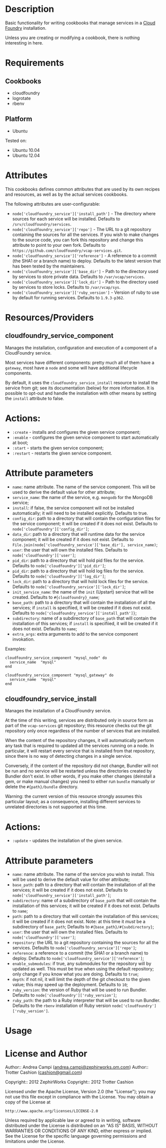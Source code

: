 Description
===========

Basic functionality for writing cookbooks that manage services in a
[Cloud Foundry](http://www.cloudfoundry.org) installation.

Unless you are creating or modifying a cookbook, there is nothing interesting
in here.

Requirements
============

Cookbooks
---------

* cloudfoundry
* logrotate
* rbenv

Platform
--------

* Ubuntu

Tested on:

* Ubuntu 10.04
* Ubuntu 12.04

Attributes
==========

This cookbooks defines common attributes that are used by its own recipes and
resources, as well as by the actual services cookbooks.

The following attributes are user-configurable:

* `node['cloudfoundry_service']['install_path']` - The directory where sources
  for each service will be installed. Defaults to `/srv/cloudfoundry/services`.
* `node['cloudfoundry_service']['repo']` - The URL to a git repository
  containing the sources for all the services. If you wish to make changes to
  the source code, you can fork this repository and change this attribute to
  point to your own fork. Defaults to
  `https://github.com/cloudfoundry/vcap-services.git`.
* `node['cloudfoundry_service']['reference']` - A reference to a commit (the
  SHA1 or a branch name) to deploy. Defaults to the latest version that has
  been tested by the maintainers.
* `node['cloudfoundry_service']['base_dir']` - Path to the directory used by
  services to store private data. Defaults to `/var/vcap/services`.
* `node['cloudfoundry_service']['lock_dir']` - Path to the directory used by
  services to store locks. Defaults to `/var/vcap/sys`.
* `node['cloudfoundry_service']['ruby_version']` - Version of ruby to use by
  default for running services. Defaults to `1.9.3-p362`.

Resources/Providers
===================

cloudfoundry\_service\_component
--------------------------------

Manages the installation, configuration and execution of a component of a CloudFoundry service.

Most services have different components: pretty much all of them have a `gateway`, most have a `node`
and some will have additional lifecycle components.

By default, it uses the `cloudfoundry_service_install` resource to install the service from git;
see its documentation (below) for more information. It is possible to opt-out and handle the
installation with other means by setting the `install` attribute to false.

# Actions:

* `:create` - installs and configures the given service component;
* `:enable` - configures the given service component to start automatically at boot;
* `:start` - starts the given service component;
* `:restart` - restarts the given service component.

# Attribute parameters

- `name`: name attribute. The name of the service component. This will be used to derive the default value for other attribute;
- `service_name`: the name of the service, e.g. `mongodb` for the MongoDB service;
- `install`: if false, the service component will not be installed automatically; it will need to be installed explicitly. Defaults to true.
- `config_dir`: path to a directory that will contain the configuration files for the service component; it will be created if it does not exist. Defaults to `node['cloudfoundry']['config_dir']`;
- `data_dir`: path to a directory that will runtime data for the service component; it will be created if it does not exist. Defaults to `File.join(node['cloudfoundry_service']['base_dir'], service_name)`;
- `user`: the user that will own the installed files. Defaults to `node['cloudfoundry']['user']`;
- `pid_dir`: path to a directory that will hold pid files for the service. Defaults to `node['cloudfoundry']['pid_dir']`;
- `pid_dir`: path to a directory that will hold log files for the service. Defaults to `node['cloudfoundry']['log_dir']`;
- `lock_dir`: path to a directory that will hold lock files for the service. Defaults to `node['cloudfoundry_service']['lock_dir']`;
- `init_service_name`: the name of the `init` (Upstart) service that will be created. Defaults to `#{cloudfoundry}_name`;
- `base_path`: path to a directory that will contain the installation of all the services; if `install` is specifiied, it will be created if it does not exist. Defaults to `node['cloudfoundry_service']['install_path']}`;
- `subdirectory`: name of a subdirectory of `base_path` that will contain the installation of this services; if `install` is specifiied, it will be created if it does not exist. Defaults to `name`;
- `extra_args`: extra arguments to add to the service component invokation.

Examples:

    cloudfoundry_service_component "mysql_node" do
      service_name  "mysql"
    end

    cloudfoundry_service_component "mysql_gateway" do
      service_name  "mysql"
    end

cloudfoundry\_service\_install
------------------------------

Manages the installation of a CloudFoundry service.

At the time of this writing, services are distributed only in source form as part of the
`vcap-services` git repository; this resource checks out the git repository only once regardless
of the number of services that are installed.

When the content of the repository changes, it will automatically perform any task that is
required to updated all the services running on a node. In particular, it will restart every
service that is installed from that repository, since there is no way of detecting changes in a
single service.

Conversely, if the content of the repository did not change, Bundler will not be run and no
service will be restarted unless the directories created by Bundler don't exist.
In other words, if you make other changes (deinstall a gem, or make manual changes) you need to
either run `bundle` manually or delete the `#{path}/bundle` directory.

Warning: the current version of this resource strongly assumes this particular layout; as a
consequence, installing different services to unrelated directories is not supported at this time.

# Actions:

* `:update` - updates the installation of the given service.

# Attribute parameters

- `name`: name attribute. The name of the service you wish to install. This will be used to derive the default value for other attribute;
- `base_path`: path to a directory that will contain the installation of all the services; it will be created if it does not exist. Defaults to `node['cloudfoundry_service']['install_path']`;
- `subdirectory`: name of a subdirectory of `base_path` that will contain the installation of this services; it will be created if it does not exist. Defaults to `name`;
- `path`: path to a directory that will contain the installation of this services; it will be created if it does not exist. Note: at this time it *must* be a subdirectory of `base_path`; Defaults to `#{base_path}/#{subdirectory}`;
- `user`: the user that will own the installed files. Defaults to `node['cloudfoundry']['user']`;
- `repository`: the URL to a git repository containing the sources for all the services. Defaults to `node['cloudfoundry_service']['repo']`;
- `reference`: a reference to a commit (the SHA1 or a branch name) to deploy. Defaults to `node['cloudfoundry_service']['reference']`;
- `enable_submodules`: if true, any submodules for the repository will by updated as well. This must be true when using the default repository; only change if you know what you are doing. Defaults to `true`;
- `depth`: if not nil, it will limit the depth of the git checkout to the given value; this may speed up the deployment. Defaults to `10`;
- `ruby_version`: the version of Ruby that will be used to run Bundler. Defaults to `node['cloudfoundry']['ruby_version']`;
- `ruby_path`: the path to a Ruby interpreter that will be used to run Bundler. Defaults to the `rbenv` installation of Ruby version `node['cloudfoundry']['ruby_version']`.

Usage
=====


License and Author
==================

Author:: Andrea Campi (<andrea.campi@zephirworks.om.com>)
Author:: Trotter Cashion (<cashion@gmail.com>)

Copyright:: 2012 ZephirWorks
Copyright:: 2012 Trotter Cashion

Licensed under the Apache License, Version 2.0 (the "License");
you may not use this file except in compliance with the License.
You may obtain a copy of the License at

    http://www.apache.org/licenses/LICENSE-2.0

Unless required by applicable law or agreed to in writing, software
distributed under the License is distributed on an "AS IS" BASIS,
WITHOUT WARRANTIES OR CONDITIONS OF ANY KIND, either express or implied.
See the License for the specific language governing permissions and
limitations under the License.
